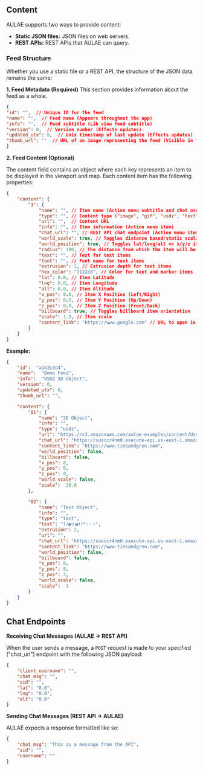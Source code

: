 
## Content

AULAE supports two ways to provide content:

* ****Static JSON files:**** JSON files on web servers.
* ****REST APIs:**** REST APIs that AULAE can query.

### Feed Structure

Whether you use a static file or a REST API, the structure of the JSON data remains the same:

****1. Feed Metadata (Required)****
This section provides information about the feed as a whole.

```json
{
"id": "",  // Unique ID for the feed
"name": "",  // Feed name (Appears throughout the app)
"info": "",  // Feed subtitle (Lib view feed subtitle)
"version": 0,  // Version number (Effects updates)
"updated_utx": 0,  // Unix timestamp of last update (Effects updates)
"thumb_url": ""  // URL of an image representing the feed (Visible in feed managemnt views, Optional)
}
```

****2. Feed Content (Optional)****

The content field contains an object where each key represents an item to be displayed in the viewport and map.
Each content item has the following properties:

```json
{
    "content": {
        "1": {
            "name": "", // Item name (Action menu subtitle and chat username)
            "type": "", // Content type ("image", "gif", "usdz", "text", "marker", "audio")
            "url": "",  // Content URL
            "info": "", // Item information (Action menu item)
            "chat_url": "", // REST API chat endpoint (Action menu item)
            "world_scale": true, // Toggles distance based/static scaling
            "world_position": true, // Toggles lat/long/alt vs x/y/z item positioning
            "radius": 100, // The distance from which the item will be visable in the viewport (Requires lat/long)
            "text": "", // Text for text items
            "font": "", // Font name for text items
            "extrusion": 1, // Extrusion depth for text items
            "hex_color": "7122e8", // Color for text and marker items
            "lat": 0.0, // Item Latitude
            "lng": 0.0, // Item Longitude
            "alt": 0.0, // Item Altitude
            "x_pos": 0.0, // Item X Position (Left/Right) 
            "y_pos": 0.0, // Item Y Position (Up/Down)
            "z_pos": 0.0, // Item Z Position (Front/Back)
            "billboard": true, // Toggles billboard item orientation
            "scale": 1.0, // Item scale
            "content_link": "https://www.google.com" // URL to open in a web browser (Action menu item)
        }
    }
}
```

****Example:****
```json
{
    "id":  "a1b2c3d4",
    "name":  "Demo Feed",
    "info":  "USDZ 3D Object",
    "version": 0,
    "updated_utx": 0,
    "thumb_url": "",

    "content": {
        "01": {
            "name": "3D Object",
            "info": "",
            "type": "usdz",
            "url": "https://s3.amazonaws.com/aulae-examples/content/Usdz/LogoCube.usdz",
            "chat_url": "https://suoccr4nm0.execute-api.us-east-1.amazonaws.com/dev",
            "content_link": "https://www.timsandgren.com",
            "world_position": false,
            "billboard": false,
            "x_pos": 0,
            "y_pos": 0,
            "z_pos": 0,
            "world_scale": false,
            "scale":  20.0
        },

        "02": {
            "name": "Text Object",
            "info": "",
            "type": "text",
            "text": "(ﾉ◕ヮ◕)ﾉ*:･ﾟ✧",
            "extrusion": 2,
            "url": "",
            "chat_url": "https://suoccr4nm0.execute-api.us-east-1.amazonaws.com/dev",
            "content_link": "https://www.timsandgren.com",
            "world_position": false,
            "billboard": false,
            "x_pos": 0,
            "y_pos": 0,
            "z_pos": 3,
            "world_scale": false,
            "scale":  1
        }
    }
}

```


## Chat Endpoints

****Receiving Chat Messages (AULAE -> REST API)****

When the user sends a message, a `POST` request is made to your specified ("chat_url") endpoint with the 
following JSON payload:
  
```json
{
    "client_username": "", 
    "chat_msg": "",
    "sid": "", 
    "lat": "0.0", 
    "lng": "0.0", 
    "alt": "0.0"  
}
```

****Sending Chat Messages (REST API -> AULAE)****

AULAE expects a response formatted like so:

```json
{
    "chat_msg": "This is a message from the API",
    "sid": "",
    "username": ""
}
```
